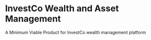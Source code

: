 # InvestCo Wealth and Asset Management

A Minimum Viable Product for InvestCo wealth management platform